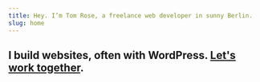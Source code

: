 ```yaml
---
title: Hey. I’m Tom Rose, a freelance web developer in sunny Berlin.
slug: home
---
```


<h2>I build websites, often with WordPress. <a href="/about">Let's work together</a>.</h2>